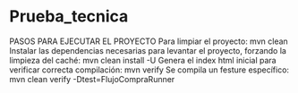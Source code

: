 # Prueba_tecnica

PASOS PARA EJECUTAR EL PROYECTO
Para limpiar el proyecto:
mvn clean 
Instalar las dependencias necesarias para levantar el proyecto, forzando la limpieza del caché:
mvn clean install -U
Genera el index html inicial para verificar correcta compilación:
mvn verify
Se compila un festure específico:
mvn clean verify -Dtest=FlujoCompraRunner

